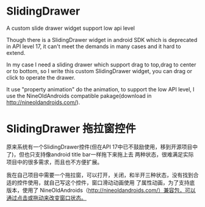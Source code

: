 SlidingDrawer
=============

A custom slide drawer widget support low api level 

Though there is a SlidingDrawer widget in android SDK which is  deprecated in API level 17, it can't meet the demands in 
many cases and it hard to extend.  

In my case I need a sliding drawer which support drag to top,drag to center or to bottom, so I write this custom 
SlidingDrawer widget, you can drag or click to operate the drawer.

It use "property animation"  do the animation, to support the low API level, I use the NineOldAndroids compatible 
pakage(download in http://nineoldandroids.com/).



SlidingDrawer 拖拉窗控件
========================

原来系统有一个SlidingDrawer控件(但在API 17中已不鼓励使用，移到开源项目中了)，但也只支持像android title bar一样拖下来拖上去
两种状态，很难满足实际项目中的很多需求，而且也不方便扩展。

我在自己项目中需要一个拖拉窗，可以打开，关闭，和半开三种状态，没有找到合适的控件使用，就自己写这个控件，窗口滑动动画使用
了属性动画，为了支持底版本，使用了 NineOldAndroids（http://nineoldandroids.com/）兼容包，可以通过点击或拖动来改变窗口状态。

